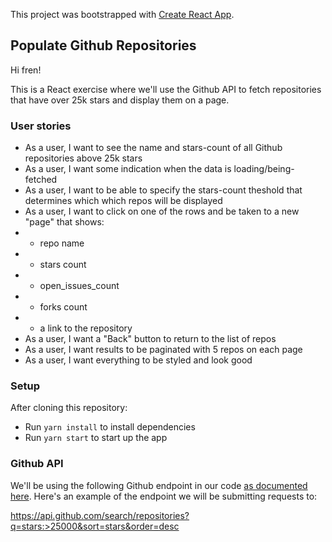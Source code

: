 This project was bootstrapped with [Create React App](https://github.com/facebook/create-react-app).

## Populate Github Repositories

Hi fren!

This is a React exercise where we'll use the Github API to fetch repositories that have over 25k stars and display them on a page.

### User stories

- As a user, I want to see the name and stars-count of all Github repositories above 25k stars
- As a user, I want some indication when the data is loading/being-fetched
- As a user, I want to be able to specify the stars-count theshold that determines which which repos will be displayed
- As a user, I want to click on one of the rows and be taken to a new "page" that shows:
- - repo name
- - stars count
- - open_issues_count
- - forks count
- - a link to the repository
- As a user, I want a "Back" button to return to the list of repos
- As a user, I want results to be paginated with 5 repos on each page
- As a user, I want everything to be styled and look good

### Setup

After cloning this repository:

- Run `yarn install` to install dependencies
- Run `yarn start` to start up the app

### Github API

We'll be using the following Github endpoint in our code [as documented here](https://developer.github.com/v3/search/#search-repositories). Here's an example of the endpoint we will be submitting requests to:

https://api.github.com/search/repositories?q=stars:>25000&sort=stars&order=desc
